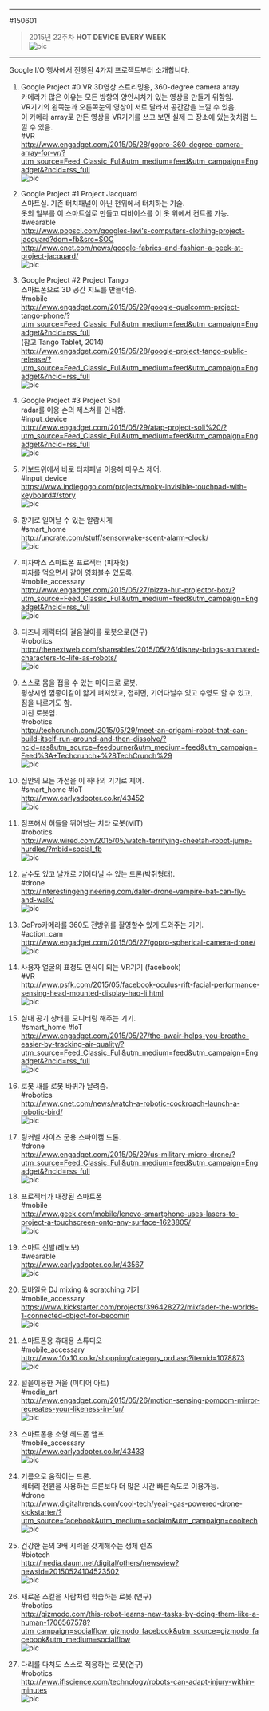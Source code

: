                     
---                          
#150601       
> 2015년 22주차 **HOT DEVICE EVERY WEEK**       
> ![pic](../image/MAIN.png)      
                      
---                          
    
Google I/O 행사에서 진행된 4가지 프로젝트부터 소개합니다.    
    
1. Google Project #0 VR 3D영상 스트리밍용, 360-degree camera array    
카메라가 많은 이유는 모든 방향의 양안시차가 있는 영상을 만들기 위함임.     
VR기기의 왼쪽눈과 오른쪽눈의 영상이 서로 달라서 공간감을 느낄 수 있음.    
이 카메라 array로 만든 영상을 VR기기를 쓰고 보면 실제 그 장소에 있는것처럼 느낄 수 있음.    
#VR    
http://www.engadget.com/2015/05/28/gopro-360-degree-camera-array-for-vr/?utm_source=Feed_Classic_Full&utm_medium=feed&utm_campaign=Engadget&?ncid=rss_full    
![pic](../image/150601/1.jpg)    
    
2. Google Project #1 Project Jacquard    
스마트실. 기존 터치패널이 아닌 천위에서 터치하는 기술.    
옷의 일부를 이 스마트실로 만들고 디바이스를 이 옷 위에서 컨트롤 가능.    
#wearable    
http://www.popsci.com/googles-levi's-computers-clothing-project-jacquard?dom=fb&src=SOC    
http://www.cnet.com/news/google-fabrics-and-fashion-a-peek-at-project-jacquard/    
![pic](../image/150601/2.jpg)    
    
3. Google Project #2 Project Tango    
스마트폰으로 3D 공간 지도를 만들어줌.    
#mobile    
http://www.engadget.com/2015/05/29/google-qualcomm-project-tango-phone/?utm_source=Feed_Classic_Full&utm_medium=feed&utm_campaign=Engadget&?ncid=rss_full    
(참고 Tango Tablet, 2014)    
http://www.engadget.com/2015/05/28/google-project-tango-public-release/?utm_source=Feed_Classic_Full&utm_medium=feed&utm_campaign=Engadget&?ncid=rss_full    
![pic](../image/150601/3.jpg)    
    
4. Google Project #3 Project Soil    
radar를 이용 손의 제스쳐를 인식함.    
#input_device    
http://www.engadget.com/2015/05/29/atap-project-soli%20/?utm_source=Feed_Classic_Full&utm_medium=feed&utm_campaign=Engadget&?ncid=rss_full    
![pic](../image/150601/4.gif)    
    
5. 키보드위에서 바로 터치패널 이용해 마우스 제어.    
#input_device    
https://www.indiegogo.com/projects/moky-invisible-touchpad-with-keyboard#/story    
![pic](../image/150601/5.jpg)    
    
6. 향기로 일어날 수 있는 알람시계    
#smart_home    
http://uncrate.com/stuff/sensorwake-scent-alarm-clock/    
![pic](../image/150601/6.jpg)    
    
7. 피자박스 스마트폰 프로젝터 (피자헛)    
피자를 먹으면서 같이 영화볼수 있도록.     
#mobile_accessary    
http://www.engadget.com/2015/05/27/pizza-hut-projector-box/?utm_source=Feed_Classic_Full&utm_medium=feed&utm_campaign=Engadget&?ncid=rss_full    
![pic](../image/150601/7.jpg)    
    
8. 디즈니 캐릭터의 걸음걸이를 로봇으로(연구)    
#robotics    
http://thenextweb.com/shareables/2015/05/26/disney-brings-animated-characters-to-life-as-robots/    
![pic](../image/150601/8.png)    
    
9. 스스로 몸을 접을 수 있는 마이크로 로봇.    
평상시엔 껌종이같이 얇게 펴져있고, 접히면, 기어다닐수 있고 수영도 할 수 있고, 짐을 나르기도 함.    
미친 로봇임.    
#robotics    
http://techcrunch.com/2015/05/29/meet-an-origami-robot-that-can-build-itself-run-around-and-then-dissolve/?ncid=rss&utm_source=feedburner&utm_medium=feed&utm_campaign=Feed%3A+Techcrunch+%28TechCrunch%29    
![pic](../image/150601/9.jpg)    
    
10. 집안의 모든 가전을 이 하나의 기기로 제어.    
#smart_home #IoT    
http://www.earlyadopter.co.kr/43452    
![pic](../image/150601/10.png)    
    
11. 점프해서 허들을 뛰어넘는 치타 로봇(MIT)    
#robotics    
http://www.wired.com/2015/05/watch-terrifying-cheetah-robot-jump-hurdles/?mbid=social_fb    
![pic](../image/150601/11.png)    
    
12. 날수도 있고 날개로 기어다닐 수 있는 드론(박쥐형태).    
#drone    
http://interestingengineering.com/daler-drone-vampire-bat-can-fly-and-walk/    
![pic](../image/150601/12.jpg)    
    
13. GoPro카메라를 360도 전방위를 촬영할수 있게 도와주는 기기.    
#action_cam    
http://www.engadget.com/2015/05/27/gopro-spherical-camera-drone/    
![pic](../image/150601/13.jpg)    
    
14. 사용자 얼굴의 표정도 인식이 되는 VR기기 (facebook)    
#VR    
http://www.psfk.com/2015/05/facebook-oculus-rift-facial-performance-sensing-head-mounted-display-hao-li.html    
![pic](../image/150601/14.jpg)    
    
15. 실내 공기 상태를 모니터링 해주는 기기.    
#smart_home #IoT    
http://www.engadget.com/2015/05/27/the-awair-helps-you-breathe-easier-by-tracking-air-quality/?utm_source=Feed_Classic_Full&utm_medium=feed&utm_campaign=Engadget&?ncid=rss_full    
![pic](../image/150601/15.jpg)    
    
16. 로봇 새를 로봇 바퀴가 날려줌.    
#robotics    
http://www.cnet.com/news/watch-a-robotic-cockroach-launch-a-robotic-bird/    
![pic](../image/150601/16.png)    
    
17. 팅커벨 사이즈 군용 스파이캠 드론.    
#drone    
http://www.engadget.com/2015/05/29/us-military-micro-drone/?utm_source=Feed_Classic_Full&utm_medium=feed&utm_campaign=Engadget&?ncid=rss_full    
![pic](../image/150601/17.jpg)    
    
18. 프로젝터가 내장된 스마트폰    
#mobile    
http://www.geek.com/mobile/lenovo-smartphone-uses-lasers-to-project-a-touchscreen-onto-any-surface-1623805/    
![pic](../image/150601/18.png)    
    
19. 스마트 신발(레노보)    
#wearable    
http://www.earlyadopter.co.kr/43567    
![pic](../image/150601/19.jpg)    
    
20. 모바일용 DJ mixing & scratching 기기    
#mobile_accessary    
https://www.kickstarter.com/projects/396428272/mixfader-the-worlds-1-connected-object-for-becomin    
![pic](../image/150601/20.jpg)    
    
21. 스마트폰용 휴대용 스튜디오    
#mobile_accessary    
http://www.10x10.co.kr/shopping/category_prd.asp?itemid=1078873    
![pic](../image/150601/21.jpg)    
    
22. 털을이용한 거울 (미디어 아트)    
#media_art    
http://www.engadget.com/2015/05/26/motion-sensing-pompom-mirror-recreates-your-likeness-in-fur/    
![pic](../image/150601/22.gif)    
    
23. 스마트폰용 소형 헤드폰 앰프    
#mobile_accessary    
http://www.earlyadopter.co.kr/43433    
![pic](../image/150601/23.jpg)    
    
24. 기름으로 움직이는 드론.    
배터리 전원을 사용하는 드론보다 더 많은 시간 빠른속도로 이용가능.    
#drone    
http://www.digitaltrends.com/cool-tech/yeair-gas-powered-drone-kickstarter/?utm_source=facebook&utm_medium=socialm&utm_campaign=cooltech    
![pic](../image/150601/24.jpg)    
    
25. 건강한 눈의 3배 시력을 갖게해주는 생체 렌즈    
#biotech    
http://media.daum.net/digital/others/newsview?newsid=20150524104523502    
![pic](../image/150601/25.jpg)    
    
26. 새로운 스킬을 사람처럼 학습하는 로봇.(연구)    
#robotics    
http://gizmodo.com/this-robot-learns-new-tasks-by-doing-them-like-a-human-1706567578?utm_campaign=socialflow_gizmodo_facebook&utm_source=gizmodo_facebook&utm_medium=socialflow    
![pic](../image/150601/26.jpg)    
    
27. 다리를 다쳐도 스스로 적응하는 로봇(연구)    
#robotics    
http://www.iflscience.com/technology/robots-can-adapt-injury-within-minutes    
![pic](../image/150601/27.jpg)    
    
    
